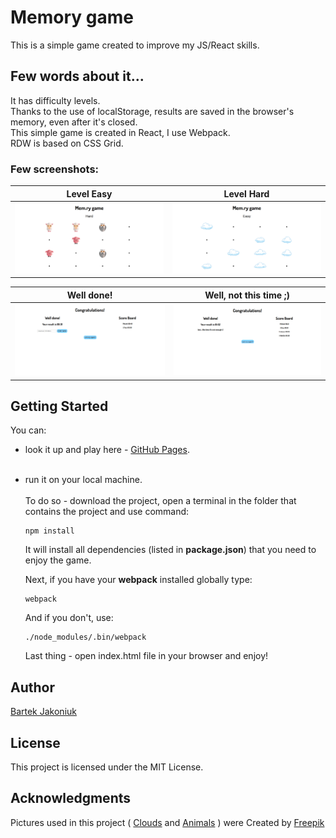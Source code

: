 # Memory game

This is a simple game created to improve my JS/React skills. 

## Few words about it...
It has difficulty levels.<br />
Thanks to the use of localStorage, results are saved in the browser's memory, even after it's
closed.<br />
This simple game is created in React, I use Webpack.<br />
RDW is based on CSS Grid.

### Few screenshots:

Level Easy                 | Level Hard
:-------------------------:|:-------------------------:
![](https://github.com/bajako/memory-game-react/blob/master/img/memory_04.png)  |  ![](https://github.com/bajako/memory-game-react/blob/master/img/memory_01.png)

Well done!                 | Well, not this time ;)
:-------------------------:|:-------------------------:
![](https://github.com/bajako/memory-game-react/blob/master/img/memory_02.png)  |  ![](https://github.com/bajako/memory-game-react/blob/master/img/memory_03.png)



## Getting Started

You can:
* look it up and play here - [GitHub Pages](https://bajako.github.io/memory-game-react/). <br /><br />
* run it on your local machine.<br /><br />
  To do so - download the project, open a terminal in the folder that contains the project and use command:
  ```
  npm install
  ```
  It will install all dependencies (listed in **package.json**) that you need to enjoy the game.
  
  Next, if you have your **webpack** installed globally type:
  ```
  webpack
  ```
  And if you don't, use:
  ```
  ./node_modules/.bin/webpack
  ```
  Last thing - open index.html file in your browser and enjoy! 
  
 ## Author
 [Bartek Jakoniuk](https://github.com/bajako)
 
 ## License
 This project is licensed under the MIT License.
 
 ## Acknowledgments
 Pictures used in this project (  [Clouds](https://www.freepik.com/free-vector/great-collection-of-hand-drawn-clouds-with-different-sizes_1000951.htm) and [Animals](https://www.freepik.com/free-vector/flat-animal-heads-set_715458.htm) ) were Created by [Freepik](https://www.freepik.com/)


